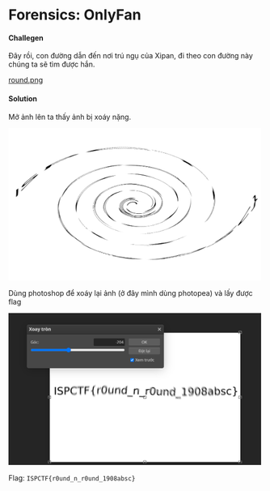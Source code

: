 # Forensics: OnlyFan
#### Challegen

Đây rồi, con đường dẫn đến nơi trú ngụ của Xipan, đi theo con đường này chúng ta sẽ tìm được hắn.

[round.png](https://raw.githubusercontent.com/Dongkong1908/MiniCTF-2022/main/OnlyFan/Round.png)

#### Solution

Mở ảnh lên ta thấy ảnh bị xoáy nặng.

<img src= https://raw.githubusercontent.com/Dongkong1908/MiniCTF-2022/main/OnlyFan/Round.png height=300px width=500px>


Dùng photoshop để xoáy lại ảnh (ở đây mình dùng photopea) và lấy được flag

<img src= https://raw.githubusercontent.com/Dongkong1908/MiniCTF-2022/main/OnlyFan/onlyfan.png height=300px width=500px>

Flag: `ISPCTF{r0und_n_r0und_1908absc}`